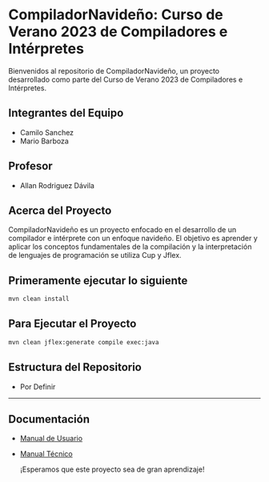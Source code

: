 # CompiladorNavideño: Curso de Verano 2023 de Compiladores e Intérpretes

Bienvenidos al repositorio de CompiladorNavideño, un proyecto desarrollado como parte del Curso de Verano 2023 de Compiladores e Intérpretes.

## Integrantes del Equipo

- Camilo Sanchez
- Mario Barboza

## Profesor

- Allan Rodriguez Dávila

## Acerca del Proyecto

CompiladorNavideño es un proyecto enfocado en el desarrollo de un compilador e intérprete con un enfoque navideño. El objetivo es aprender y aplicar los conceptos fundamentales de la compilación y la interpretación de lenguajes de programación se utiliza Cup y Jflex.

## Primeramente ejecutar lo siguiente

```bash
mvn clean install
```

## Para Ejecutar el Proyecto

```bash
mvn clean jflex:generate compile exec:java
```

## Estructura del Repositorio

- Por Definir

---

## Documentación

- [Manual de Usuario](https://estudianteccr-my.sharepoint.com/:w:/g/personal/2021075241_estudiantec_cr/EfrZ9TDNVWZEoYgB_CFyBZUBZwBYiqD57aSG613BG2nibg?e=SZos6m)
- [Manual Técnico](https://estudianteccr-my.sharepoint.com/:w:/g/personal/2021075241_estudiantec_cr/ESx-10rDiJpIvjpgLJcLQN4BtVUYWFgR-Yc5v6UMVOg9qw?e=PBd1UD)

  ¡Esperamos que este proyecto sea de gran aprendizaje!
